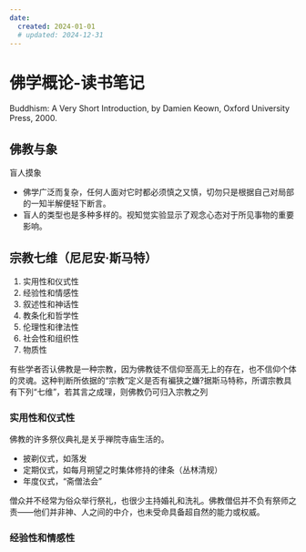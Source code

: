 ```yaml
---
date:
  created: 2024-01-01
  # updated: 2024-12-31
---
```


# 佛学概论-读书笔记

Buddhism: A Very Short Introduction, by Damien Keown, Oxford University Press, 2000.

<!-- more -->

## 佛教与象

盲人摸象
- 佛学广泛而复杂，任何人面对它时都必须慎之又慎，切勿只是根据自己对局部的一知半解便轻下断言。
- 盲人的类型也是多种多样的。视知觉实验显示了观念心态对于所见事物的重要影响。

## 宗教七维（尼尼安·斯马特）

1. 实用性和仪式性
2. 经验性和情感性
3. 叙述性和神话性
4. 教条化和哲学性
5. 伦理性和律法性
6. 社会性和组织性
7. 物质性

有些学者否认佛教是一种宗教，因为佛教徒不信仰至高无上的存在，也不信仰个体的灵魂。这种判断所依据的“宗教”定义是否有褊狭之嫌?据斯马特称，所谓宗教具有下列“七维”，若其言之成理，则佛教仍可归入宗教之列

### 实用性和仪式性

佛教的许多祭仪典礼是关乎禅院寺庙生活的。
- 披剃仪式，如落发
- 定期仪式，如每月朔望之时集体修持的律条（丛林清规）
- 年度仪式，“斋僧法会”

僧众并不经常为俗众举行祭礼，也很少主持婚礼和洗礼。佛教僧侣并不负有祭师之责——他们并非神、人之间的中介，也未受命具备超自然的能力或权威。

### 经验性和情感性